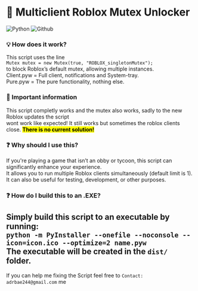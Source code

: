 # 🚀 Multiclient Roblox Mutex Unlocker
![Python](https://img.shields.io/badge/Python-yellow?style=flat) ![Github](https://img.shields.io/badge/Github-black?style=flat)
### 💡 How does it work?  
This script uses the line  
`Mutex mutex = new Mutex(true, "ROBLOX_singletonMutex");`  
to block Roblox’s default mutex, allowing multiple instances. <br>
Client.pyw = Full client, notifications and System-tray. <br>
Pure.pyw = The pure functionality, nothing else.
### 📣 Important information
This script completly works and the mutex also works, sadly to the new Roblox updates the script<br>
wont work like expected! It still works but sometimes the roblox clients close. <mark>**There is no current solution!**</mark>
### ❓ Why should I use this?  
If you're playing a game that isn’t an obby or tycoon, this script can significantly enhance your experience.  
It allows you to run multiple Roblox clients simultaneously (default limit is 1).  
It can also be useful for testing, development, or other purposes.

### ❓ How do I build this to an .EXE?  
Simply build this script to an executable by running:<br>
`python -m PyInstaller --onefile --noconsole --icon=icon.ico --optimize=2 name.pyw` <br>
The executable will be created in the `dist/` folder.
---
If you can help me fixing the Script feel free to `Contact: adrbae244@gmail.com` me
